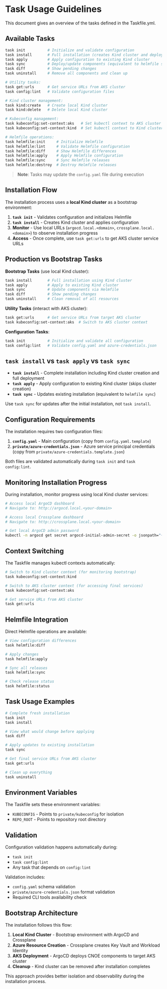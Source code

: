 # Task Usage Guidelines

This document gives an overview of the tasks defined in the Taskfile.yml.

## Available Tasks

```bash
task init          # Initialize and validate configuration
task install       # Full installation (creates Kind cluster and deploys)
task apply         # Apply configuration to existing Kind cluster
task sync          # Deploy/update components (equivalent to helmfile sync)
task diff          # Show pending changes
task uninstall     # Remove all components and clean up

# Utility tasks:
task get:urls      # Get service URLs from AKS cluster
task config:lint   # Validate configuration files

# Kind cluster management:
task kind:create   # Create local Kind cluster
task kind:delete   # Delete local Kind cluster

# Kubeconfig management:
task kubeconfig:set-context:aks   # Set kubectl context to AKS cluster
task kubeconfig:set-context:kind  # Set kubectl context to Kind cluster

# Helmfile operations:
task helmfile:init     # Initialize Helmfile
task helmfile:lint     # Validate Helmfile configuration
task helmfile:diff     # Show Helmfile differences
task helmfile:apply    # Apply Helmfile configuration
task helmfile:sync     # Sync Helmfile releases
task helmfile:destroy  # Destroy Helmfile releases
```

> **Note**: Tasks may update the `config.yaml` file during execution

## Installation Flow

The installation process uses a **local Kind cluster** as a bootstrap environment:

1. **`task init`** - Validates configuration and initializes Helmfile
2. **`task install`** - Creates Kind cluster and applies configuration
3. **Monitor** - Use local URLs (`argocd.local.<domain>`, `crossplane.local.<domain>`) to observe installation progress
4. **Access** - Once complete, use `task get:urls` to get AKS cluster service URLs

## Production vs Bootstrap Tasks

**Bootstrap Tasks** (use local Kind cluster):

```bash
task install       # Full installation using Kind cluster
task apply         # Apply to existing Kind cluster
task sync          # Update components via Helmfile
task diff          # Show pending changes
task uninstall     # Clean removal of all resources
```

**Utility Tasks** (interact with AKS cluster):

```bash
task get:urls      # Get service URLs from target AKS cluster
task kubeconfig:set-context:aks  # Switch to AKS cluster context
```

**Configuration Tasks**:

```bash
task init          # Initialize and validate all configuration
task config:lint   # Validate config.yaml and azure-credentials.json
```

## `task install` vs `task apply` vs `task sync`

- **`task install`** - Complete installation including Kind cluster creation and full deployment
- **`task apply`** - Apply configuration to existing Kind cluster (skips cluster creation)
- **`task sync`** - Updates existing installation (equivalent to `helmfile sync`)

Use `task sync` for updates after the initial installation, not `task install`.

## Configuration Requirements

The installation requires two configuration files:

1. **`config.yaml`** - Main configuration (copy from `config.yaml.template`)
2. **`private/azure-credentials.json`** - Azure service principal credentials (copy from `private/azure-credentials.template.json`)

Both files are validated automatically during `task init` and `task config:lint`.

## Monitoring Installation Progress

During installation, monitor progress using local Kind cluster services:

```bash
# Access local ArgoCD dashboard
# Navigate to: http://argocd.local.<your-domain>

# Access local Crossplane dashboard
# Navigate to: http://crossplane.local.<your-domain>

# Get local ArgoCD admin password
kubectl -n argocd get secret argocd-initial-admin-secret -o jsonpath="{.data.password}" | base64 -d
```

## Context Switching

The Taskfile manages kubectl contexts automatically:

```bash
# Switch to Kind cluster context (for monitoring bootstrap)
task kubeconfig:set-context:kind

# Switch to AKS cluster context (for accessing final services)
task kubeconfig:set-context:aks

# Get service URLs from AKS cluster
task get:urls
```

## Helmfile Integration

Direct Helmfile operations are available:

```bash
# View configuration differences
task helmfile:diff

# Apply changes
task helmfile:apply

# Sync all releases
task helmfile:sync

# Check release status
task helmfile:status
```

## Task Usage Examples

```bash
# Complete fresh installation
task init
task install

# View what would change before applying
task diff

# Apply updates to existing installation
task sync

# Get final service URLs from AKS cluster
task get:urls

# Clean up everything
task uninstall
```

## Environment Variables

The Taskfile sets these environment variables:

- `KUBECONFIG` - Points to `private/kubeconfig` for isolation
- `REPO_ROOT` - Points to repository root directory

## Validation

Configuration validation happens automatically during:

- `task init`
- `task config:lint`
- Any task that depends on `config:lint`

Validation includes:

- `config.yaml` schema validation
- `private/azure-credentials.json` format validation
- Required CLI tools availability check

## Bootstrap Architecture

The installation follows this flow:

1. **Local Kind Cluster** - Bootstrap environment with ArgoCD and Crossplane
2. **Azure Resource Creation** - Crossplane creates Key Vault and Workload Identity
3. **AKS Deployment** - ArgoCD deploys CNOE components to target AKS cluster
4. **Cleanup** - Kind cluster can be removed after installation completes

This approach provides better isolation and observability during the installation process.
